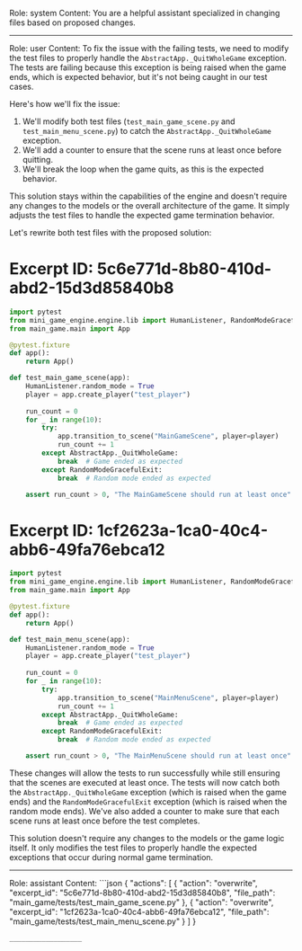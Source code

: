 Role: system
Content: You are a helpful assistant specialized in changing files based on proposed changes.
__________________
Role: user
Content: To fix the issue with the failing tests, we need to modify the test files to properly handle the `AbstractApp._QuitWholeGame` exception. The tests are failing because this exception is being raised when the game ends, which is expected behavior, but it's not being caught in our test cases.

Here's how we'll fix the issue:

1. We'll modify both test files (`test_main_game_scene.py` and `test_main_menu_scene.py`) to catch the `AbstractApp._QuitWholeGame` exception.
2. We'll add a counter to ensure that the scene runs at least once before quitting.
3. We'll break the loop when the game quits, as this is the expected behavior.

This solution stays within the capabilities of the engine and doesn't require any changes to the models or the overall architecture of the game. It simply adjusts the test files to handle the expected game termination behavior.

Let's rewrite both test files with the proposed solution:

# Excerpt ID: 5c6e771d-8b80-410d-abd2-15d3d85840b8
```python main_game/tests/test_main_game_scene.py
import pytest
from mini_game_engine.engine.lib import HumanListener, RandomModeGracefulExit, AbstractApp
from main_game.main import App

@pytest.fixture
def app():
    return App()

def test_main_game_scene(app):
    HumanListener.random_mode = True
    player = app.create_player("test_player")
    
    run_count = 0
    for _ in range(10):
        try:
            app.transition_to_scene("MainGameScene", player=player)
            run_count += 1
        except AbstractApp._QuitWholeGame:
            break  # Game ended as expected
        except RandomModeGracefulExit:
            break  # Random mode ended as expected

    assert run_count > 0, "The MainGameScene should run at least once"
```

# Excerpt ID: 1cf2623a-1ca0-40c4-abb6-49fa76ebca12
```python main_game/tests/test_main_menu_scene.py
import pytest
from mini_game_engine.engine.lib import HumanListener, RandomModeGracefulExit, AbstractApp
from main_game.main import App

@pytest.fixture
def app():
    return App()

def test_main_menu_scene(app):
    HumanListener.random_mode = True
    player = app.create_player("test_player")
    
    run_count = 0
    for _ in range(10):
        try:
            app.transition_to_scene("MainMenuScene", player=player)
            run_count += 1
        except AbstractApp._QuitWholeGame:
            break  # Game ended as expected
        except RandomModeGracefulExit:
            break  # Random mode ended as expected

    assert run_count > 0, "The MainMenuScene should run at least once"
```

These changes will allow the tests to run successfully while still ensuring that the scenes are executed at least once. The tests will now catch both the `AbstractApp._QuitWholeGame` exception (which is raised when the game ends) and the `RandomModeGracefulExit` exception (which is raised when the random mode ends). We've also added a counter to make sure that each scene runs at least once before the test completes.

This solution doesn't require any changes to the models or the game logic itself. It only modifies the test files to properly handle the expected exceptions that occur during normal game termination.
__________________
Role: assistant
Content: ```json
{
  "actions": [
    {
      "action": "overwrite",
      "excerpt_id": "5c6e771d-8b80-410d-abd2-15d3d85840b8",
      "file_path": "main_game/tests/test_main_game_scene.py"
    },
    {
      "action": "overwrite",
      "excerpt_id": "1cf2623a-1ca0-40c4-abb6-49fa76ebca12",
      "file_path": "main_game/tests/test_main_menu_scene.py"
    }
  ]
}
```
__________________
